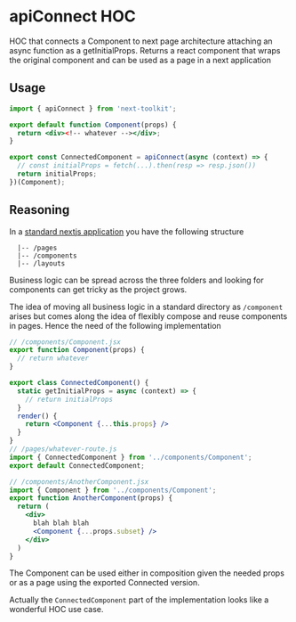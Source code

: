 # apiConnect HOC

HOC that connects a Component to next page architecture attaching an async function as a getInitialProps. Returns a react component that wraps the original component and can be used as a page in a next application

## Usage

```jsx
import { apiConnect } from 'next-toolkit';

export default function Component(props) {
  return <div><!-- whatever --></div>;
}

export const ConnectedComponent = apiConnect(async (context) => {
  // const initialProps = fetch(...).then(resp => resp.json())
  return initialProps;
})(Component);
```

## Reasoning

In a [standard nextjs application](https://github.com/zeit/next.js/wiki/Global-styles-and-layouts) you have the following structure

```:ascii
  |-- /pages
  |-- /components
  |-- /layouts
```

Business logic can be spread across the three folders and looking for components can get tricky as the project grows.

The idea of moving all business logic in a standard directory as `/component` arises but comes along the idea of flexibly compose and reuse components in pages. Hence the need of the following implementation

```jsx
// /components/Component.jsx
export function Component(props) {
  // return whatever
}

export class ConnectedComponent() {
  static getInitialProps = async (context) => {
    // return initialProps
  }
  render() {
    return <Component {...this.props} />
  }
}
// /pages/whatever-route.js
import { ConnectedComponent } from '../components/Component';
export default ConnectedComponent;

// /components/AnotherComponent.jsx
import { Component } from '../components/Component';
export function AnotherComponent(props) {
  return (
    <div>
      blah blah blah
      <Component {...props.subset} />
    </div>
  )
}
```

The Component can be used either in composition given the needed props or as a page using the exported Connected version.

Actually the `ConnectedComponent` part of the implementation looks like a wonderful HOC use case.
